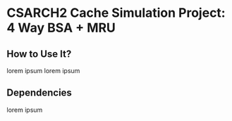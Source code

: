 # CSARCH2 Cache Simulation Project: 4 Way BSA + MRU

## How to Use It?
lorem ipsum lorem ipsum

## Dependencies
lorem ipsum 



